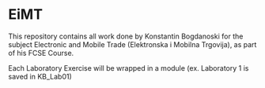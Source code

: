 # EiMT
This repository contains all work done by Konstantin Bogdanoski
for the subject Electronic and Mobile Trade (Elektronska i Mobilna Trgovija), as 
part of his FCSE Course.

Each Laboratory Exercise will be wrapped in a module (ex. Laboratory 1 is saved in KB_Lab01)
